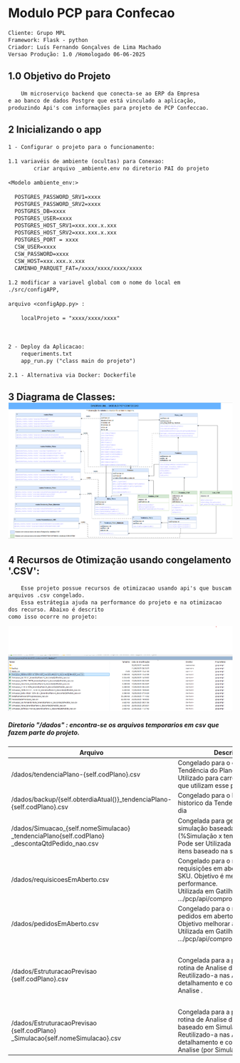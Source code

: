 # Modulo PCP para Confecao
    Cliente: Grupo MPL
    Framework: Flask - python
    Criador: Luís Fernando Gonçalves de Lima Machado
    Versao Produção: 1.0 /Homologado 06-06-2025

## 1.0 Objetivo do Projeto
    
        Um microserviço backend que conecta-se ao ERP da Empresa 
    e ao banco de dados Postgre que está vinculado a aplicação, 
    produzindo Api's com informações para projeto de PCP Confeccao. 
## 2 Inicializando o app
    
    1 - Configurar o projeto para o funcionamento: 
        
    1.1 variavéis de ambiente (ocultas) para Conexao: 
            criar arquivo _ambiente.env no diretorio PAI do projeto
    
    <Modelo ambiente_env:>

      POSTGRES_PASSWORD_SRV1=xxxx
      POSTGRES_PASSWORD_SRV2=xxxx
      POSTGRES_DB=xxxx
      POSTGRES_USER=xxxx
      POSTGRES_HOST_SRV1=xxx.xxx.x.xxx
      POSTGRES_HOST_SRV2=xxx.xxx.x.xxx
      POSTGRES_PORT = xxxx
      CSW_USER=xxxx
      CSW_PASSWORD=xxxx
      CSW_HOST=xxx.xxx.x.xxx
      CAMINHO_PARQUET_FAT=/xxxx/xxxx/xxxx/xxxx

    1.2 modificar a variavel global com o nome do local em ./src/configAPP,
    
    arquivo <configApp.py> :
        
        localProjeto = "xxxx/xxxx/xxxx"
    
    
        
    2 - Deploy da Aplicacao: 
        requeriments.txt
        app_run.py ("class main do projeto")
    
    2.1 - Alternativa via Docker: Dockerfile 

## 3 Diagrama de Classes:![Diagrama de Classes.png](docsProject%2FDiagrama%20de%20Classes.png)

## 4 Recursos de Otimização  usando congelamento '.CSV':
        Esse projeto possue recursos de otimizacao usando api's que buscam arquivos .csv congelado.
        Essa estrátegia ajuda na performance do projeto e na otimizacao dos recurso. Abaixo é descrito 
    como isso ocorre no projeto:
![Exemplo de Diretorio dados.png](docsProject%2FExemplo%20de%20Diretorio%20dados.png)
##### Diretorio "/dados" : encontra-se os arquivos temporarios em csv que fazem parte do projeto. 
| Arquivo                                                                                                    | Descrição                                                                                                                                                               | API's de Disparo                                                                                                                                |
|------------------------------------------------------------------------------------------------------------|-------------------------------------------------------------------------------------------------------------------------------------------------------------------------|-------------------------------------------------------------------------------------------------------------------------------------------------|
| /dados/tendenciaPlano-{self.codPlano}.csv                                                                  | Congelado para o cálculo da Tendência do Plano a nível SKU. Utilizado para carregar simulações que utilizam esse plano.                                                 | POST<br>"{URL-BASE}/pcp/api<br>/tendenciaSku"</br>                                                                                              |
| /dados/backup/{self.obterdiaAtual()}_tendenciaPlano-{self.codPlano}.csv                                    | Congelado para o backup de historico da Tendencia a nivel de dia                                                                                                        | POST<br>"{URL-BASE}/pcp/api                                                                                           |
| /dados/Simuacao_{self.nomeSimulacao}<br>_tendenciaPlano{self.codPlano}</br>_descontaQtdPedido_nao.csv</br> | Congelada para geracao de simulação baseada em parâmetros (%Simulação x tendência).<br>Pode ser Utilizada para "Detalhar" itens baseado na simulação.                   | POST<br>"{URL-BASE}/pcp/api<br>/simulacaoProgramacao"</br>                                                                                      |
| /dados/requisicoesEmAberto.csv                                                                             | Congelado para o retorno das requisições em aberto a nível de SKU. Objetivo é melhorar a performance.<br>Utilizada em Gatilhos nas API: GET .../pcp/api/comprometidoOP. | POST<br>"{URL-BASE}/pcp/api<br>/AnaliseMateriaisPelaTendencia"</br>                                                                             |
| /dados/pedidosEmAberto.csv                                                                                 | Congelado para o retorno dos pedidos em aberto a nível de SKU. Objetivo melhorar a performance.<br>Utilizada em Gatilhos nas API: GET .../pcp/api/comprometidoCompras.  | POST<br>"{URL-BASE}/pcp/api<br>/AnaliseMateriaisPelaTendencia"</br>                                                                             |
| /dados/EstruturacaoPrevisao<br>{self.codPlano}.csv</br>                                                    | Congelada para a performance na rotina de Analise de Materiais . Reutilizado-a nas APIs de detalhamento e congelamento da Analise .                                     | POST<br>"{URL-BASE}/pcp/api<br>/DetalhaNecessidade"<br></br>POST<br>"{URL-BASE}/pcp/api<br>/AnaliseMateriaisPelaTendencia" (BODY: congelar:True) |
| /dados/EstruturacaoPrevisao<br>{self.codPlano}</br>_Simulacao{self.nomeSimulacao}.csv</br>                 | Congelada para a performance na rotina de Analise de Materiais baseado em Simulação. Reutilizado-a nas APIs de detalhamento e congelamento da Analise (por Simulacao) . | POST<br>"{URL-BASE}/pcp/api<br>/DetalhaNecessidade" (BODY: nomeSimulacao: xxx)                                                                  |


            